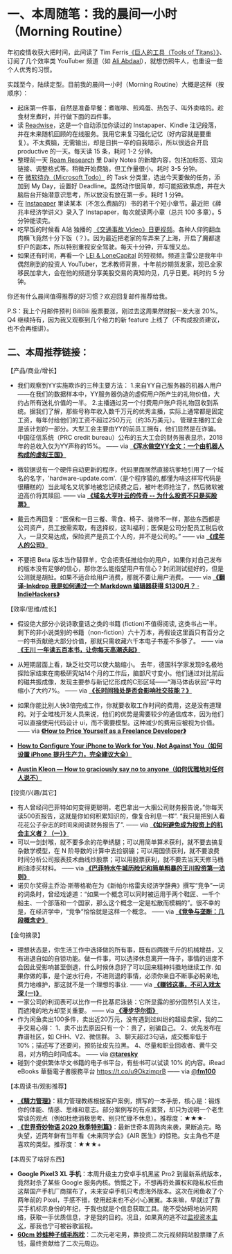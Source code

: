# 一、本周随笔：我的晨间一小时（Morning Routine）

年初疫情收获大把时间，此间读了 Tim Ferris[《巨人的工具（Tools of Titans）》](https://book.douban.com/subject/30400712/)、订阅了几个效率类 YouTuber 频道（如 [Ali Abdaal](https://www.youtube.com/user/Sepharoth64)），就想仿照牛人，也重设一些个人优秀的习惯。

实践至今，陆续定型。目前我的晨间一小时（Morning Routine）大概是这样（按顺序）：

* 起床第一件事，自然是准备早餐：煮咖啡、煎鸡蛋、热包子、叫外卖啥的。趁食材烹煮时，并行做下面的四件事。
* 读 [Readwise](https://readwise.io/)，这是一个自动添加你读过的 Instapaper、Kindle 注记段落，并在未来随机回顾的在线服务。我用它来复习强化记忆（好内容就是要重复）。不太费脑，无需输出，却是日拱一卒的自我暗示，所以很适合开启 productive 的一天。每天读 15 条，耗时 1-2 分钟。
* 整理前一天 [Roam Research](https://roamresearch.com/) 里 Daily Notes 的新增内容，包括加标签、双向链接、调整格式等。稍微开始费脑，但工作量很小。耗时 3-5 分钟。
* 在 [微软待办（Microsoft Todo）](https://www.microsoft.com/zh-cn/microsoft-365/microsoft-to-do-list-app) 的 Task 分类里，选出今天要做的任务，添加到 My Day，设置好 Deadline。虽然动作很简单，却可能招致焦虑，并在大脑后台开始潜意识思考，所以放没有放在第一步。耗时 1 分钟。
* 在 [Instapaper](https://www.instapaper.com/) 里读某本（不怎么费脑的）书的若干个短小章节。最近把《薛兆丰经济学讲义》录入了 Instapaper，每次就读两小章（总共 100 多章）。5 分钟能读完。
* 吃早饭的时候看 A站 独播的 [《交通事故 Video》日更视频](https://www.acfun.cn/u/4075269)。各种人仰狗翻血肉横飞竟然十分下饭（？）。因为最近把老家的车弄来了上海，开启了魔都逮虾户的副本，所以特别重视安全驾驶。每天十分钟，开车慢又怂。
* 如果还有时间，再看一个 [LEI & LoneCapital](https://www.youtube.com/c/LEILoneCapital/videos) 的短视频。频道主雷公是我年中偶然刷到的投资人 YouTuber，艺术教师背景，十年前炒期货发家，现已全家移民加拿大，会在他的频道分享美股交易的真知灼见，几乎日更。耗时约 5 分钟。

你还有什么晨间值得推荐的好习惯？欢迎回复邮件推荐给我。

P.S：我上个月邮件预判 BiliBili 股票要涨，刚过去这周果然财报一发大涨 20%。Q4 继续持有，因为我又观察到几个给力的新 feature 上线了（不构成投资建议，也不会再细讲）。



## 二、本周推荐链接：

【产品/商业/增长】
* 我们观察到YY实施欺诈的三种主要方法： 1.来自YY自己服务器的机器人用户——在我们的数据样本中，YY服务器伪造的虚假用户所产生的礼物价值，大约占所有送礼价值的一半。 2.主播通过另一个付费用户账户将礼物回收到系统。据我们了解，那些号称年收入数千万元的优秀主播，实际上通常都是固定工资，每年付给他们的工资不超过250万元（约35万美元）。 管理主播的工会是该计划的一部分。大型工会主要由YY的前员工拥有，他们显然是在诈骗。中国征信系统（PRC credit bureau）公布的五大工会的财务报表显示，2018年的总收入仅为YY声称的15%。 —— via [**《浑水做空YY全文：一个由机器人构成的虚拟王国》**]( https://ift.tt/2IYmOQM)

* 微软据说有一个硬件自动更新的程序，代码里面居然直接坑爹地引用了一个域名的名字，'hardware-update.com'.（是个程序猿的,都懂为啥这样写代码是很糟糕的）当此域名又坑爹地被忘记续费之后，被叶老师抢注了，然后微软被迫高价将其赎回. —— via [**《域名大亨叶云的传奇 -- 为什么投资不只是买股票》**]( https://ift.tt/32Ppmrz)
* 戴云杰再回复：“医保和一日三餐、零食、椅子、装修不一样，那些东西都是公司资产，员工按需索取，有选择权，这叫福利；医保是公司分配员工税后收入，一旦交易达成，保险资产是员工个人的，并不是公司的。” —— via [**《成年人的公司》**]( https://ift.tt/3mL2nW6)
* 不要把 Beta 版本当作替罪羊，它会把责任推给你的用户，如果你对自己发布的版本没有足够的信心，那你怎么能指望用户有信心？封闭测试挺好的，但是公测就是胡扯。如果不适合给用户消费，那就不要让用户消费。 —— via [**《翻译-Inkdrop 我是如何通过一个 Markdown 编辑器获得 $1300月？ · IndieHackers》**]( https://ift.tt/3nzlZgt)



【效率/思维/成长】
* 假设绝大部分小说诗歌童话之类的书籍 (fiction)不值得阅读, 这类书占一半。剩下的非小说类别的书籍（non-fiction）六十万本，再假设这里面只有百分之一的书贡献绝大部分价值，那就只需收藏六千本电子书差不多够了。 —— via [**《王川 一年读五百本书，让你每天高潮迭起》**]( https://ift.tt/3nuGpHh)
* 从短期层面上看，缺乏社交可以使大脑缩小。 去年，德国科学家发现9名极地探险家结束在南极研究站14个月的工作后，脑部尺寸变小。他们通过对比前后的磁共振成像，发现主要参与新记忆形成的C形区域——“海马体齿状回”平均缩小了大约7%。 —— via [**《长时间独处是否会影响社交技能？》**]( https://ift.tt/38XqOvY)
* 如果你能比别人快3倍完成工作，你就要收取工作时间的费用，这是没有道理的。对于全堆栈开发人员来说，他们的优势是需要较少的通信成本，因为他们可以直接使用代码设计 ui，而不需要模型。这种减少的费用应被视为价值。 —— via [**《How to Price Yourself as a Freelance Developer》**]( https://ift.tt/2BkzWYj)

* [**How to Configure Your iPhone to Work for You, Not Against You（如何设置 iPhone 提升生产力，完全建议大全）**]( https://ift.tt/2FNhOu2)
* [**Austin Kleon — How to graciously say no to anyone（如何优雅地对任何人说不）**]( https://ift.tt/32NNX02)



【投资/兴趣/其它】
* 有人曾经问巴菲特如何变得更聪明，老巴拿出一大捆公司财务报告说，”你每天读500页报告，这就是你如何积累知识的，像复合利息一样”. “我只是把别人看花花公子杂志的时间来阅读财务报告了”. —— via [**《如何避免成为投资上的机会主义者？（一）》**]( https://ift.tt/35xoDNp)
* 可以一剑封喉，就不要多余的花拳绣腿；可以用简单算术获利，就不要去搞复杂数学模型，在 N 阶导数的计算中去捡钢镚；可以用国债获利，就不要浪费时间分析公司报表技术曲线炒股票；可以用股票获利，就不要去当天天修马桶刷油漆买材料。 —— via [**《巴菲特水牛城历险记和简单粗暴的王川投资第一法则》**]( https://ift.tt/3f2HtiI)
* 诺贝尔奖得主乔治·斯蒂格勒在为《新帕尔格雷夫经济学辞典》撰写“竞争”一词的词条时，曾经戏谑道：“如果一个概念可以同时被运用于两个鞋匠、一千个船主、一个部落和一个国家，那么这个概念一定是松散而模糊的”。很不幸的是，在经济学中，“竞争”恰恰就是这样一个概念。 —— via [**《竞争与垄断：几段概念史》**]( https://ift.tt/3kOm8dZ)


【金句摘录】
 * 理想状态是，你生活工作中选择做的所有事，既有四两拨千斤的机械增益，又有进退自如的自锁功能。做一件事，可以选择休息离开一阵子，事情的进度不会因此受影响甚至倒退，什么时候休息好了可以回来精神抖擞地继续工作. 如果你做的事，是个逆水行舟，不进则退的事情，必须你亲自不断事必躬亲地, 费力地维护，那这就不是一个理想的事业. —— via [**《赚钱这事，不可入戏太深 (一)》**]( https://ift.tt/3pwBHe3)
* 一家公司的利润表可以比作一件比基尼泳装：它所显露的部分固然引人关注，而遮掩的地方却至关重要。 —— via [**《漫步华尔街》**]( https://ift.tt/34Boubf)
* 作为闲鱼卖出100多件，卖出近20万元，没有遇到过纠纷的超级卖家，我的二手交易心得： 1、卖不出去原因只有一个：贵了，别骗自己。 2、优先发布在靠谱社区，如 CHH、V2、微信群。 3、聊天超过3句话，成交概率低于10%；描述写了还要问，预防扯皮先拉黑。 4、尽量和职业回收者、黄牛交易，对方明白时间成本。 —— via [@**taresky**]( http://twitter.com/taresky/status/1329640170694447105)
* 碰到个提供繁体华文书籍的电子书平台，有些书可以试读 10% 的内容。iRead eBooks 華藝電子書服務平台 https://t.co/u9OkzimprB —— via [@**fm100**]( http://twitter.com/fm100/status/1328321955812974593)



【本周读书/观影推荐】
* [**《精力管理》**](https://book.douban.com/subject/26606009/)：精力管理教练根据客户案例，撰写的一本手册，核心是：锻炼你的体能、情感、思维和意志。部分案例写的有点累赘，却只为说明一个老生常谈的观点（例如杜绝消极思考、别只忙碌不休息）。推荐度：★★★-
* [**《世界奇妙物语 2020 秋季特别篇》**](https://ddrk.me/yonimo-kimyona-monogatari-2020-autumn/)：最新世奇本周熟肉来袭，果断追完。略失望，近两年鲜有当年看《未来同学会》《AIR 医生》的惊艳。女主角也不是喜欢的类型。推荐度：★★★+


【本周买了啥好东西】
* **Google Pixel3 XL 手机**：本周升级主力安卓手机黑鲨 Pro2 到最新系统版本，竟然封杀了某些 Google 服务内核。愤慨之下，不想再将处置权和隐私权任由这帮国产手机厂商摆布了，未来安卓手机只考虑海外版本。这次在闲鱼收了个两年前的 Pixel，手感不错，使用起来也不必小心翼翼。本来嘛，早就过了靠买手机标示身份的年纪，于我也就是个信息获取工具。能不受妨碍地访问网络，获取一手优质信息，才是我的目的。况且，如果真的逃不过[监视资本主义](https://ddrk.me/the-social-dilemma/)，那我也宁可被谷歌监视。
* **[60cm 妙蛙种子绒毛抱枕](https://u.jd.com/tUZqnRH)**：二次元老宅男，靠投资二次元视频网站股票赚了点钱，最终贡献给了二次元周边。


